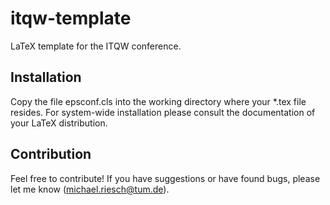# itqw-template
LaTeX template for the ITQW conference.

Installation
--------------------

Copy the file epsconf.cls into the working directory where your *.tex file
resides. For system-wide installation please consult the documentation of your
LaTeX distribution.

Contribution
--------------------

Feel free to contribute! If you have suggestions or have found bugs, please
let me know (michael.riesch@tum.de).

